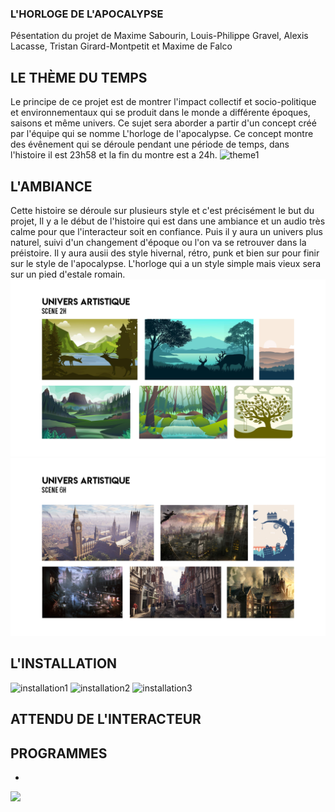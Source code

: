 ### L'HORLOGE DE L'APOCALYPSE 
Pésentation du projet de Maxime Sabourin, Louis-Philippe Gravel, Alexis Lacasse, Tristan Girard-Montpetit et Maxime de Falco
## LE THÈME DU TEMPS
Le principe de ce projet est de montrer l'impact collectif et socio-politique et environnementaux qui se produit dans le monde a différente époques, saisons et même univers. Ce sujet sera aborder a partir d'un concept créé par l'équipe qui se nomme L'horloge de l'apocalypse. Ce concept montre des évênement qui se déroule pendant une période de temps, dans l'histoire il est 23h58 et la fin du montre est a 24h.
![theme1](medias/)
## L'AMBIANCE 
Cette histoire se déroule sur plusieurs style et c'est précisément le but du projet, Il y a le début de l'histoire qui est dans une ambiance et un audio très calme pour que l'interacteur soit en confiance. Puis il y aura un univers plus naturel, suivi d'un changement d'époque ou l'on va se retrouver dans la préistoire. Il y aura ausii des style hivernal, rétro, punk et bien sur pour finir sur le style de l'apocalypse. L'horloge qui a un style simple mais vieux sera sur un pied d'estale romain.
![style1](medias/photo/scene_02.png)
![style2](medias/photo/scene_06.png)
## L'INSTALLATION 
![installation1](medias/photo/scénario_01.png)
![installation2](medias/photo/scénario_03.png)
![installation3](medias/photo/scénario_02.png)
## ATTENDU DE L'INTERACTEUR

## PROGRAMMES 
- 





![](medias/photo/)
